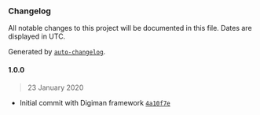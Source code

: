 ### Changelog

All notable changes to this project will be documented in this file. Dates are displayed in UTC.

Generated by [`auto-changelog`](https://github.com/CookPete/auto-changelog).

#### 1.0.0

> 23 January 2020

- Initial commit with Digiman framework [`4a10f7e`](https://github.ucds.io/ucfs/digiman/commit/4a10f7eb972c2ad15e6e3db2e07670266ecf99ff)
